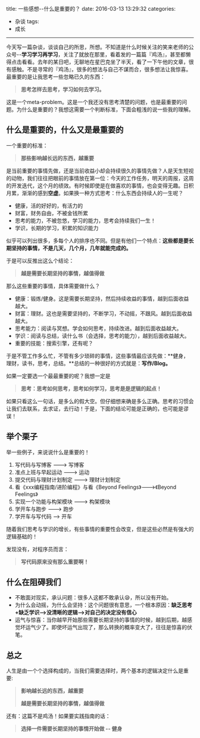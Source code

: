 title: 一些感想--什么是重要的？
date: 2016-03-13 13:29:32
categories:
- 杂谈
tags:
- 成长
---
今天写一篇杂谈，谈谈自己的所思，所想。不知道是什么时候关注的笑来老师的公众号--**学习学习再学习**，关注了就放在那里，看着发的一篇篇『鸡汤』，甚至都懒得点击看看。去年的某日吧，无聊地在星巴克坐了半天，看了一下午他的文章，很有感触。不是寻常的『鸡汤』，很多的想法与自己不谋而合，很多想法让我惊喜。最重要的是让我思考一些忽略已久的东西：

> **思考怎样去思考，学习如何去学习。**

这是一个meta-problem。这是一个我还没有思考清楚的问题，也是最重要的问题。为什么是重要的？我想这需要一个判断标准，下面会粗浅的说一些我的理解。

## 什么是重要的，什么又是最重要的

一个重要的标准：

> **那些影响越长远的东西，越重要**

是当前重要的事情先做，还是当前收益小却会持续很久的事情先做？人是天生短视的动物，我们往往把眼前的事情放在第一位：今天的工作任务，明天的周报，这周的开发迭代，这个月的绩效。有时候即使是在做喜欢的事情，也会变得无趣。日积月累，渐渐的感到**空虚**。如果换一种方式思考：什么东西会持续人的一生呢？

* 健康，活的好好的，有活力的
* 财富，财务自由，不被金钱所累
* 思考的能力，不被忽悠，学习的能力，思考会持续我们一生！
* 学识，长期的学习，积累的知识能力

似乎可以列出很多，多每个人的排序也不同。但是有他们一个特点：**这些都是要长期坚持的事情，不是几天，几个月，几年就能完成的。**

于是可以反推出这么个结论：

> **越是需要长期坚持的事情，越值得做**

那么这些重要的事情，具体需要做什么？

* 健康：锻炼/健身。这是需要长期坚持，然后持续收益的事情，越到后面收益越大。
* 财富：理财。这也是需要坚持的，不断学习，不动摇，不跟风。越到后面收益越大。
* 思考能力：阅读与冥想。学会如何思考，持续改进。越到后面收益越大。
* 学识：阅读与总结，读什么书（会选择，思考的能力），越到后面收益越大。
* 重要的技能：搜索引擎，还有呢？

于是不管工作多么忙，不管有多少琐碎的事情，这些事情最应该先做：**健身，理财，读书，思考，总结。**总结的一种很好的方式就是：**写作/Blog。**

如果一定要选一个最最重要的呢？我想一定是

> **思考：思考如何思考，思考如何学习，思考是是逻辑的起点！**

如果只看这么一句话，是多么的假大空。但仔细想来确是多么正确。思考的习惯会让我们去联系，去求证，去行动！于是，下面的结论可能是正确的，也可能是谬误！

## 举个栗子
举一些例子，来说说什么是重要的！

1. 写代码与写博客 ---> 写博客
2. 准点上班与早起运动 ---> 运动
3. 提交代码与理财计划制定 ---> 理财计划制定
3. 看《xxx编程指南/进阶编程》与看《Beyond Feelings》--->《Beyond Feelings》
4. 实现一个功能与构架模块 ---> 构架模块
5. 学开车与跑步 ---> 跑步
6. 学开车与写代码 --> 开车

随着我们思考与学识的增长，有些事情的重要性会改变，但是这些必然是有强大的逻辑基础的！

发现没有，对程序员而言：

> **写代码原来没有那么重要啊！**

## 什么在阻碍我们

* 不敢面对现实，承认问题：很多人这都不敢承认😪，所以没有开始。
* 为什么会动摇，为什么会坚持：这个问题很有意思，一个根本原因：**缺乏思考+缺乏学识-->没清晰的逻辑-->对自己的决定没有信心**
* 运气与惊喜：当你越早开始那些需要长期坚持的事情的时候，越到后期，越感觉坏运气少了。即使坏运气出现了，那么转换的概率变大了，往往是惊喜的伏笔。

## 总之
人生是由一个个选择构成的，当我们需要选择时，两个基本的逻辑决定什么是重要:

> **影响越长远的东西，越重要**
> 
> **越是需要长期坚持的事情，越值得做**

还有：这篇不是鸡汤！如果要实践指南的话：

> **选择一件需要长期坚持的事情开始做 -- 健身**
